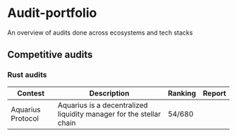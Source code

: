 # Audit-portfolio
An overview of audits done across ecosystems and tech stacks

## Competitive audits
### Rust audits

|Contest | Description | Ranking | Report |
|---|---|---|---|
|Aquarius Protocol | Aquarius is a decentralized liquidity manager for the stellar chain | 54/680 | |

